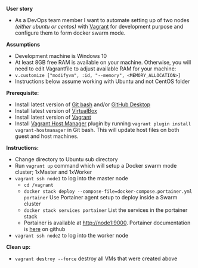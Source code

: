 **User story**
- As a DevOps team member I want to automate setting up of two nodes _(either ubuntu or centos)_ with [Vagrant](https://www.vagrantup.com/) for development purpose and configure them to form docker swarm mode.

**Assumptions**
- Development machine is Windows 10
-	At least 8GB free RAM is available on your machine. Otherwise, you will need to edit Vagrantfile to adjust available RAM for your machine:
  -	`v.customize ["modifyvm", :id, "--memory", <MEMORY_ALLOCATION>]`
  -	Instructions below assume working with Ubuntu and not CentOS folder

**Prerequisite:**
-	Install latest version of  [Git bash](https://git-scm.com/downloads) and/or [GitHub Desktop](https://help.github.com/desktop/guides/getting-started/)
-	Install latest version of [VirtualBox](https://www.virtualbox.org/wiki/Downloads)
-	Install latest version of  [Vagrant](https://www.vagrantup.com/intro/getting-started/install.html)
-	Install [Vagrant Host Manager](https://github.com/devopsgroup-io/vagrant-hostmanager) plugin by running ```vagrant plugin install vagrant-hostmanager``` in Git bash. This will update host files on both guest and host machines.

**Instructions:**
- Change directory to Ubuntu sub directory
-	Run ```vagrant up``` command which will setup a Docker swarm mode cluster; 1xMaster and 1xWorker
- ```vagrant ssh node1``` to log into the master node
  - ```cd /vagrant```
  - ```docker stack deploy --compose-file=docker-compose.portainer.yml portainer``` Use Portainer agent setup to deploy inside a Swarm cluster
  - ```docker stack services portainer``` List the services in the portainer stack
  - Portainer is available at [http://node1:9000](http://node1:9000). Portainer documentation is [here](https://hub.docker.com/r/portainer/portainer/) on github
- ```vagrant ssh node2``` to log into the worker node

**Clean up:**
- ```vagrant destroy --force``` destroy all VMs that were created above
